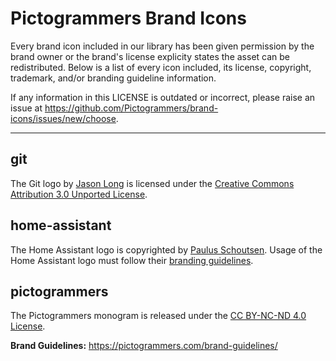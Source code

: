 # Pictogrammers Brand Icons

Every brand icon included in our library has been given permission by the brand owner or the brand's license explicity states the asset can be redistributed. Below is a list of every icon included, its license, copyright, trademark, and/or branding guideline information.

If any information in this LICENSE is outdated or incorrect, please raise an issue at <https://github.com/Pictogrammers/brand-icons/issues/new/choose>.

---

## git
The Git logo by [Jason Long](https://twitter.com/jasonlong) is licensed under the [Creative Commons Attribution 3.0 Unported License](https://creativecommons.org/licenses/by/3.0/).

## home-assistant
The Home Assistant logo is copyrighted by [Paulus Schoutsen](https://github.com/balloob). Usage of the Home Assistant logo must follow their [branding guidelines](https://design.home-assistant.io/#brand/logo).

## pictogrammers
The Pictogrammers monogram is released under the [CC BY-NC-ND 4.0 License](https://creativecommons.org/licenses/by-nc-nd/4.0/).

**Brand Guidelines:** <https://pictogrammers.com/brand-guidelines/>